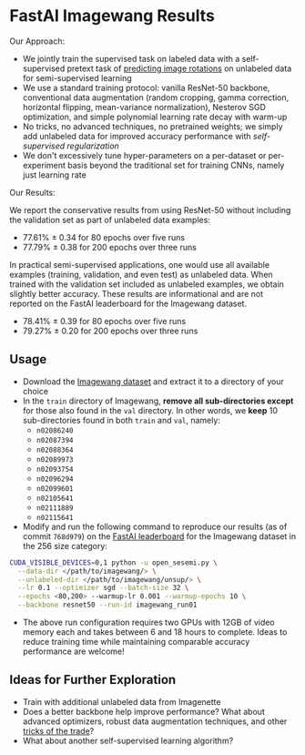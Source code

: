 # FastAI Imagewang Results

Our Approach:

* We jointly train the supervised task on labeled data with a self-supervised pretext task of [predicting image rotations](https://arxiv.org/abs/1803.07728) on unlabeled data for semi-supervised learning
* We use a standard training protocol: vanilla ResNet-50 backbone, conventional data augmentation (random cropping, gamma correction, horizontal flipping, mean-variance normalization), Nesterov SGD optimization, and simple polynomial learning rate decay with warm-up
* No tricks, no advanced techniques, no pretrained weights; we simply add unlabeled data for improved accuracy performance with *self-supervised regularization*
* We don't excessively tune hyper-parameters on a per-dataset or per-experiment basis beyond the traditional set for training CNNs, namely just learning rate

Our Results:

We report the conservative results from using ResNet-50 without including the validation set as part of unlabeled data examples:

* 77.61% &pm; 0.34 for 80 epochs over five runs
* 77.79% &pm; 0.38 for 200 epochs over three runs

In practical semi-supervised applications, one would use all available examples (training, validation, and even test) as unlabeled data. When trained with the validation set included as unlabeled examples, we obtain slightly better accuracy. These results are informational and are not reported on the FastAI leaderboard for the Imagewang dataset.

* 78.41% &pm; 0.39 for 80 epochs over five runs
* 79.27% &pm; 0.20 for 200 epochs over three runs

## Usage

* Download the [Imagewang dataset](https://s3.amazonaws.com/fast-ai-imageclas/imagewang.tgz) and extract it to a directory of your choice
* In the `train` directory of Imagewang, **remove all sub-directories except** for those also found in the `val` directory. In other words, we **keep** 10 sub-directories found in both `train` and `val`, namely:
  * `n02086240`
  * `n02087394`
  * `n02088364`
  * `n02089973`
  * `n02093754`
  * `n02096294`
  * `n02099601`
  * `n02105641`
  * `n02111889`
  * `n02115641`
* Modify and run the following command to reproduce our results (as of commit `768d979`) on the [FastAI leaderboard](https://github.com/fastai/imagenette#image%E7%BD%91-leaderboard) for the Imagewang dataset in the 256 size category:

```bash
CUDA_VISIBLE_DEVICES=0,1 python -u open_sesemi.py \
  --data-dir </path/to/imagewang/> \
  --unlabeled-dir </path/to/imagewang/unsup/> \
  --lr 0.1 --optimizer sgd --batch-size 32 \
  --epochs <80,200> --warmup-lr 0.001 --warmup-epochs 10 \
  --backbone resnet50 --run-id imagewang_run01
```

* The above run configuration requires two GPUs with 12GB of video memory each and takes between 6 and 18 hours to complete. Ideas to reduce training time while maintaining comparable accuracy performance are welcome!

## Ideas for Further Exploration

* Train with additional unlabeled data from Imagenette
* Does a better backbone help improve performance? What about advanced optimizers, robust data augmentation techniques, and other [tricks of the trade](https://arxiv.org/abs/1812.01187)?
* What about another self-supervised learning algorithm?
